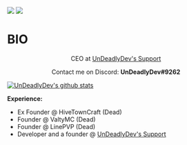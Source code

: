 ![](https://hit.yhype.me/github/profile?user_id=87789394)
![](https://komarev.com/ghpvc/?username=undeadlydev&color=blueviolet)

# BIO
<p align="center">CEO at <a href="https://dsc.gg/UnDeadlyDev">UnDeadlyDev's Support</a>

<p align="center">Contact me on Discord: <b>UnDeadlyDev#9262</b></p>

<a href="https://github.com/UnDeadlyDev">
  <img align="center" src="https://github-readme-stats.anuraghazra1.vercel.app/api?username=undeadlydev&show_icons=true&include_all_commits=false&theme=radical&count_private=false" alt="UnDeadlyDev's github stats" />
</a>

<p><strong>Experience:</strong></p>
<ul>
  <li>Ex Founder @ <a href="https://hivetowncraft.cf"></a>HiveTownCraft (Dead) </li>
  <li>Founder @ <a href="https://valtymc.cf"></a>ValtyMC (Dead) </li>
  <li>Founder @ <a href="https://linepvp.cf"></a>LinePVP (Dead) </li>
  <li>Developer and a founder @ <a href="https://dsc.gg/UnDeadlyDev">UnDeadlyDev's Support</a></li>
</ul>
